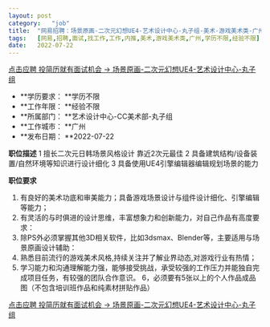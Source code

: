 ```yaml
---
layout:	post
category:	"job"
title:	"网易招聘：场景原画-二次元幻想UE4-艺术设计中心-丸子组-美术-游戏美术类-广州学历不限经验不限"
tags:	[网易,招聘,面试,找工作,工作,内推,美术,游戏美术类,广州,学历不限,经验不限]
date:	2022-07-22
---
```


[点击应聘 投简历就有面试机会 -> 场景原画-二次元幻想UE4-艺术设计中心-丸子组](http://mobile.bole.netease.com/bole/boleDetail?id=41740&employeeId=346f03c3cda5f04c&key=all)



- **学历要求： **学历不限
- **工作年限： **经验不限
- **所属部门： **艺术设计中心-CC美术部-丸子组
- **工作城市： **广州
- **发布日期： **2022-07-22



**职位描述**
1 擅长二次元日韩场景风格设计 靠近2次元最佳
2 具备建筑结构/设备装置/自然环境等知识进行设计细化
3 具备使用UE4引擎编辑器编辑规划场景的能力 





**职位要求**
1. 有良好的美术功底和审美能力；具备游戏场景设计与组件设计细化、引擎编辑等能力；
2. 有灵活的与时俱进的设计思维，丰富想象力和创新能力，对自己作品有高度要求：
3. 除PS外必须掌握其他3D相关软件，比如3dsmax、Blender等，主要适用与场景原画设计辅助： 
4. 熟悉目前流行的游戏美术风格,持续关注并了解业界动态,对游戏行业有热情；
5. 学习能力和沟通理解能力强，能够接受挑战，承受较强的工作压力并能独自完成项目任务，有较强的团队合作意识。
6，必须要有5张以上的个人作品成品图（不包含培训班作品和纯素材拼贴作品）



[点击应聘 投简历就有面试机会 -> 场景原画-二次元幻想UE4-艺术设计中心-丸子组](http://mobile.bole.netease.com/bole/boleDetail?id=41740&employeeId=346f03c3cda5f04c&key=all)